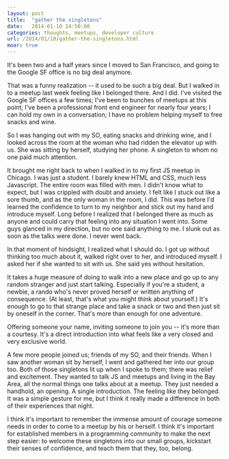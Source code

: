 ```yaml
---
layout: post
title:  "gather the singletons"
date:   2014-01-10 14:50:00
categories: thoughts, meetups, developer culture
url: /2014/01/10/gather-the-singletons.html
moar: true
---
```


It's been two and a half years since I moved to San Francisco, and going to the Google SF office is no big deal anymore.

That was a funny realization -- it used to be such a big deal. But I walked in to a meetup last week feeling like I belonged there. And I did. I've visited the Google SF offices a few times; I've been to bunches of meetups at this point; I've been a professional front end engineer for nearly four years; I can hold my own in a conversation; I have no problem helping myself to free snacks and wine.

<!-- more -->

So I was hanging out with my SO, eating snacks and drinking wine, and I looked across the room at the woman who had ridden the elevator up with us. She was sitting by herself, studying her phone. A singleton to whom no one paid much attention.

It brought me right back to when I walked in to my first JS meetup in Chicago. I was just a student. I barely knew HTML and CSS, much less Javascript. The entire room was filled with men. I didn't know what to expect, but I was crippled with doubt and anxiety. I felt like I stuck out like a sore thumb, and as the only woman in the room, I did. This was before I'd learned the confidence to turn to my neighbor and stick out my hand and introduce myself. Long before I realized that I belonged there as much as anyone and could carry that feeling into any situation I went into. Some guys glanced in my direction, but no one said anything to me. I slunk out as soon as the talks were done. I never went back.

In that moment of hindsight, I realized what I should do. I got up without thinking too much about it, walked right over to her, and introduced myself. I asked her if she wanted to sit with us. She said yes without hesitation.

It takes a huge measure of doing to walk into a new place and go up to any random stranger and just start talking. Especially if you're a student, a newbie, a rando who's never proved herself or written anything of consequence. (At least, that's what you might think about yourself.) It's enough to go to that strange place and take a snack or two and then just sit by oneself in the corner. That's more than enough for one adventure. 

Offering someone your name, inviting someone to join you -- it's more than a courtesy. It's a direct introduction into what feels like a very closed and very exclusive world.

A few more people joined us; friends of my SO, and their friends. When I saw another woman sit by herself, I went and gathered her into our group too. Both of those singletons lit up when I spoke to them; there was relief and excitement. They wanted to talk JS and meetups and living in the Bay Area, all the normal things one talks about at a meetup. They just needed a handhold, an opening. A single introduction. The feeling like they belonged. It was a simple gesture for me, but I think it really made a difference in both of their experiences that night.

I think it's important to remember the immense amount of courage someone needs in order to come to a meetup by his or herself. I think it's important for established members in a programming community to make the next step easier: to welcome these singletons into our small groups, kickstart their senses of confidence, and teach them that they, too, belong.

